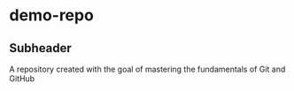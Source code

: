 # demo-repo

## Subheader

A repository created with the goal of mastering the fundamentals of Git and GitHub

